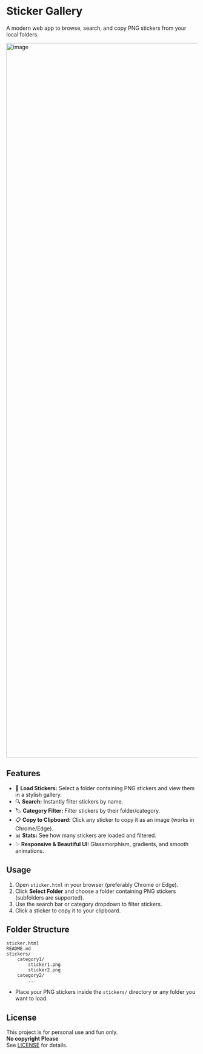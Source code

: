 # Sticker Gallery

A modern web app to browse, search, and copy PNG stickers from your local folders.

<img width="1832" height="1881" alt="image" src="https://github.com/user-attachments/assets/8fe138f0-70de-43fa-9633-461e63f2167f" />


## Features

- 📁 **Load Stickers:** Select a folder containing PNG stickers and view them in a stylish gallery.
- 🔍 **Search:** Instantly filter stickers by name.
- 🏷️ **Category Filter:** Filter stickers by their folder/category.
- 📋 **Copy to Clipboard:** Click any sticker to copy it as an image (works in Chrome/Edge).
- 📊 **Stats:** See how many stickers are loaded and filtered.
- ✨ **Responsive & Beautiful UI:** Glassmorphism, gradients, and smooth animations.

## Usage

1. Open `sticker.html` in your browser (preferably Chrome or Edge).
2. Click **Select Folder** and choose a folder containing PNG stickers (subfolders are supported).
3. Use the search bar or category dropdown to filter stickers.
4. Click a sticker to copy it to your clipboard.

## Folder Structure

```
sticker.html
README.md
stickers/
    category1/
        sticker1.png
        sticker2.png
    category2/
        ...
```

- Place your PNG stickers inside the `stickers/` directory or any folder you want to load.

## License

This project is for personal use and fun only.  
**No copyright Please**  
See [LICENSE](LICENSE) for details.
